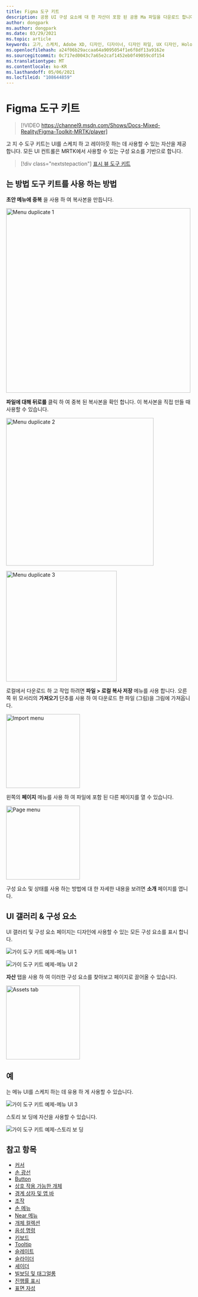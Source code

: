 ```yaml
---
title: Figma 도구 키트
description: 공용 UI 구성 요소에 대 한 자산이 포함 된 공용 Ma 파일을 다운로드 합니다.
author: dongpark
ms.author: dongpark
ms.date: 03/29/2021
ms.topic: article
keywords: 고가, 스케치, Adobe XD, 디자인, 디자이너, 디자인 파일, UX 디자인, HoloLens, MRTK, 혼합 현실 도구 키트
ms.openlocfilehash: a24f06b29accaa64a9095054f1e6f8df13a9162e
ms.sourcegitcommit: 0c717ed0043c7a65e2caf1452eb0f49059cdf154
ms.translationtype: MT
ms.contentlocale: ko-KR
ms.lasthandoff: 05/06/2021
ms.locfileid: "108644859"
---
```

# <a name="figma-toolkit"></a>Figma 도구 키트

> [!VIDEO https://channel9.msdn.com/Shows/Docs-Mixed-Reality/Figma-Toolkit-MRTK/player]

고 지 수 도구 키트는 UI를 스케치 하 고 레이아웃 하는 데 사용할 수 있는 자산을 제공 합니다. 모든 UI 컨트롤은 MRTK에서 사용할 수 있는 구성 요소를 기반으로 합니다. 

> [!div class="nextstepaction"]
> [표시 뷰 도구 키트](https://www.figma.com/file/ltLag9SxjUIyLQFsp7NNE7/Mixed-Reality-Toolkit-for-Figma?node-id=116%3A4)

## <a name="how-to-use-figma-toolkit"></a>는 방법 도구 키트를 사용 하는 방법
**초안 메뉴에 중복** 을 사용 하 여 복사본을 만듭니다.

<img src="images/UX_Figma_Use1.png" width="500px" alt="Menu duplicate 1"><br>

**파일에 대해 뒤로를** 클릭 하 여 중복 된 복사본을 확인 합니다. 이 복사본을 직접 만들 때 사용할 수 있습니다.

<img src="images/UX_Figma_Use2.png" width="400px" alt="Menu duplicate 2"><br>

<img src="images/UX_Figma_Use3.png" width="300px" alt="Menu duplicate 3"><br>

로컬에서 다운로드 하 고 작업 하려면 **파일 > 로컬 복사 저장** 메뉴를 사용 합니다. 오른쪽 위 모서리의 **가져오기** 단추를 사용 하 여 다운로드 한 파일 (그림)을 그림에 가져옵니다.

<img src="images/UX_FigmaToolkit_Import.png" width="200px" alt="Import menu"><br>

왼쪽의 **페이지** 메뉴를 사용 하 여 파일에 포함 된 다른 페이지를 열 수 있습니다.

<img src="images/UX_FigmaToolkit_PageMenu.png" width="200px" alt="Page menu"><br>

구성 요소 및 상태를 사용 하는 방법에 대 한 자세한 내용을 보려면 **소개** 페이지를 엽니다.

## <a name="ui-gallery--components"></a>UI 갤러리 & 구성 요소
UI 갤러리 및 구성 요소 페이지는 디자인에 사용할 수 있는 모든 구성 요소를 표시 합니다.

![가이 도구 키트 예제-메뉴 UI 1](images/UX_FigmaToolkit_Components_Menu1.png)<br>

![가이 도구 키트 예제-메뉴 UI 2](images/UX_FigmaToolkit_Components_Menu2.png)<br>

**자산** 탭을 사용 하 여 이러한 구성 요소를 찾아보고 페이지로 끌어올 수 있습니다.

<img src="images/UX_FigmaToolkit_Components_Menu3.png" width="200px" alt="Assets tab"><br>


## <a name="examples"></a>예

는 메뉴 UI를 스케치 하는 데 유용 하 게 사용할 수 있습니다. 

![가이 도구 키트 예제-메뉴 UI 3](images/UX_FigmaToolkit_Examples_Menu.png)<br>


스토리 보 딩에 자산을 사용할 수 있습니다.

![가이 도구 키트 예제-스토리 보 딩](images/UX_FigmaToolkit_Examples_Storyboarding.png)<br>


## <a name="see-also"></a>참고 항목

* [커서](cursors.md)
* [손 광선](point-and-commit.md)
* [Button](button.md)
* [상호 작용 가능한 개체](interactable-object.md)
* [경계 상자 및 앱 바](app-bar-and-bounding-box.md)
* [조작](direct-manipulation.md)
* [손 메뉴](hand-menu.md)
* [Near 메뉴](near-menu.md)
* [개체 컬렉션](object-collection.md)
* [음성 명령](voice-input.md)
* [키보드](keyboard.md)
* [Tooltip](tooltip.md)
* [슬레이트](slate.md)
* [슬라이더](slider.md)
* [셰이더](shader.md)
* [빌보딩 및 태그얼롱](billboarding-and-tag-along.md)
* [진행률 표시](progress.md)
* [표면 자성](surface-magnetism.md)
